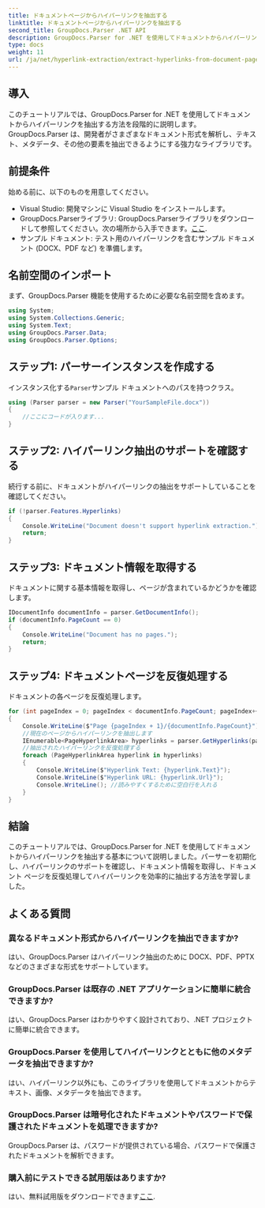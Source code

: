 ```yaml
---
title: ドキュメントページからハイパーリンクを抽出する
linktitle: ドキュメントページからハイパーリンクを抽出する
second_title: GroupDocs.Parser .NET API
description: GroupDocs.Parser for .NET を使用してドキュメントからハイパーリンクを抽出する方法を学習します。C# でのハイパーリンク抽出のステップバイステップ ガイド。
type: docs
weight: 11
url: /ja/net/hyperlink-extraction/extract-hyperlinks-from-document-page/
---
```

## 導入
このチュートリアルでは、GroupDocs.Parser for .NET を使用してドキュメントからハイパーリンクを抽出する方法を段階的に説明します。GroupDocs.Parser は、開発者がさまざまなドキュメント形式を解析し、テキスト、メタデータ、その他の要素を抽出できるようにする強力なライブラリです。
## 前提条件
始める前に、以下のものを用意してください。
- Visual Studio: 開発マシンに Visual Studio をインストールします。
-  GroupDocs.Parserライブラリ: GroupDocs.Parserライブラリをダウンロードして参照してください。次の場所から入手できます。[ここ](https://releases.groupdocs.com/parser/net/).
- サンプル ドキュメント: テスト用のハイパーリンクを含むサンプル ドキュメント (DOCX、PDF など) を準備します。

## 名前空間のインポート
まず、GroupDocs.Parser 機能を使用するために必要な名前空間を含めます。
```csharp
using System;
using System.Collections.Generic;
using System.Text;
using GroupDocs.Parser.Data;
using GroupDocs.Parser.Options;
```
## ステップ1: パーサーインスタンスを作成する
インスタンス化する`Parser`サンプル ドキュメントへのパスを持つクラス。
```csharp
using (Parser parser = new Parser("YourSampleFile.docx"))
{
    //ここにコードが入ります...
}
```
## ステップ2: ハイパーリンク抽出のサポートを確認する
続行する前に、ドキュメントがハイパーリンクの抽出をサポートしていることを確認してください。
```csharp
if (!parser.Features.Hyperlinks)
{
    Console.WriteLine("Document doesn't support hyperlink extraction.");
    return;
}
```
## ステップ3: ドキュメント情報を取得する
ドキュメントに関する基本情報を取得し、ページが含まれているかどうかを確認します。
```csharp
IDocumentInfo documentInfo = parser.GetDocumentInfo();
if (documentInfo.PageCount == 0)
{
    Console.WriteLine("Document has no pages.");
    return;
}
```
## ステップ4: ドキュメントページを反復処理する
ドキュメントの各ページを反復処理します。
```csharp
for (int pageIndex = 0; pageIndex < documentInfo.PageCount; pageIndex++)
{
    Console.WriteLine($"Page {pageIndex + 1}/{documentInfo.PageCount}");
    //現在のページからハイパーリンクを抽出します
    IEnumerable<PageHyperlinkArea> hyperlinks = parser.GetHyperlinks(pageIndex);
    //抽出されたハイパーリンクを反復処理する
    foreach (PageHyperlinkArea hyperlink in hyperlinks)
    {
        Console.WriteLine($"Hyperlink Text: {hyperlink.Text}");
        Console.WriteLine($"Hyperlink URL: {hyperlink.Url}");
        Console.WriteLine(); //読みやすくするために空白行を入れる
    }
}
```

## 結論
このチュートリアルでは、GroupDocs.Parser for .NET を使用してドキュメントからハイパーリンクを抽出する基本について説明しました。パーサーを初期化し、ハイパーリンクのサポートを確認し、ドキュメント情報を取得し、ドキュメント ページを反復処理してハイパーリンクを効率的に抽出する方法を学習しました。

## よくある質問
### 異なるドキュメント形式からハイパーリンクを抽出できますか?
はい、GroupDocs.Parser はハイパーリンク抽出のために DOCX、PDF、PPTX などのさまざまな形式をサポートしています。
### GroupDocs.Parser は既存の .NET アプリケーションに簡単に統合できますか?
はい、GroupDocs.Parser はわかりやすく設計されており、.NET プロジェクトに簡単に統合できます。
### GroupDocs.Parser を使用してハイパーリンクとともに他のメタデータを抽出できますか?
はい、ハイパーリンク以外にも、このライブラリを使用してドキュメントからテキスト、画像、メタデータを抽出できます。
### GroupDocs.Parser は暗号化されたドキュメントやパスワードで保護されたドキュメントを処理できますか?
GroupDocs.Parser は、パスワードが提供されている場合、パスワードで保護されたドキュメントを解析できます。
### 購入前にテストできる試用版はありますか?
はい、無料試用版をダウンロードできます[ここ](https://releases.groupdocs.com/).
